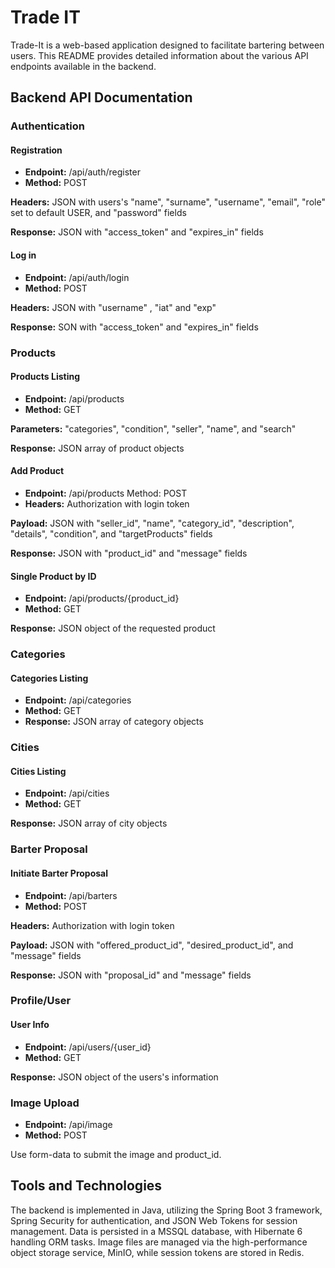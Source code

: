 # Trade IT

Trade-It is a web-based application designed to facilitate bartering between users. This README provides detailed information about the various API endpoints available in the backend.

## Backend API Documentation

### Authentication
  #### Registration
- **Endpoint:** /api/auth/register
- **Method:** POST
  
**Headers:** JSON with users's "name", "surname", "username", "email", "role" set to default USER, and "password" fields

**Response:**  JSON with "access_token" and "expires_in" fields


  #### Log in
- **Endpoint:** /api/auth/login
- **Method:** POST
  
**Headers:** JSON with "username" , "iat" and "exp"

**Response:**  SON with "access_token" and "expires_in" fields

### Products
  #### Products Listing
- **Endpoint:** /api/products
- **Method:** GET
  
**Parameters:** "categories", "condition", "seller", "name", and "search"
  
**Response:** JSON array of product objects

  #### Add Product
- **Endpoint:** /api/products
Method: POST
- **Headers:** Authorization with login token
  
**Payload:** JSON with "seller_id", "name", "category_id", "description", "details", "condition", and "targetProducts" fields

**Response:** JSON with "product_id" and "message" fields

  #### Single Product by ID
- **Endpoint:** /api/products/{product_id}
- **Method:** GET
  
**Response:** JSON object of the requested product

### Categories
  #### Categories Listing
- **Endpoint:** /api/categories
- **Method:** GET
- **Response:** JSON array of category objects

### Cities
  #### Cities Listing
- **Endpoint:** /api/cities
- **Method:** GET
  
**Response:** JSON array of city objects

### Barter Proposal
  #### Initiate Barter Proposal
- **Endpoint:** /api/barters
- **Method:** POST
  
**Headers:** Authorization with login token

**Payload:** JSON with "offered_product_id", "desired_product_id", and "message" fields

**Response:** JSON with "proposal_id" and "message" fields

### Profile/User
  #### User Info
- **Endpoint:** /api/users/{user_id}
- **Method:** GET
  
**Response:** JSON object of the users's information

### Image Upload
- **Endpoint:** /api/image
- **Method:** POST
  
Use form-data to submit the image and product_id.


## Tools and Technologies

The backend is implemented in Java, utilizing the Spring Boot 3 framework, Spring Security for authentication, and JSON Web Tokens for session management. 
Data is persisted in a MSSQL database, with Hibernate 6 handling ORM tasks. 
Image files are managed via the high-performance object storage service, MinIO, while session tokens are stored in Redis.
